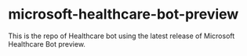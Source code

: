 # microsoft-healthcare-bot-preview
This is the repo of Healthcare bot using the latest release of Microsoft Healthcare Bot preview.
